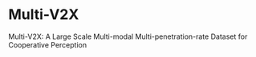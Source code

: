 # Multi-V2X
Multi-V2X: A Large Scale Multi-modal Multi-penetration-rate Dataset for  Cooperative Perception
